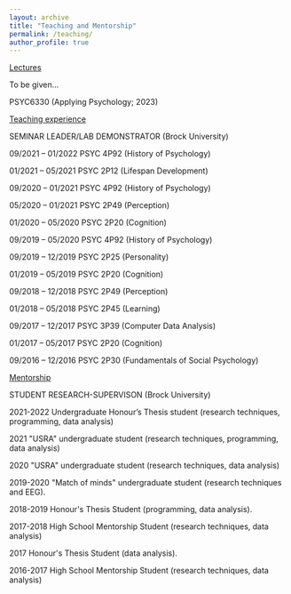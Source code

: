 ```yaml
---
layout: archive
title: "Teaching and Mentorship"
permalink: /teaching/
author_profile: true
---
```


<u>Lectures</u> 

To be given...

PSYC6330 (Applying Psychology; 2023)


<u>Teaching experience</u>

SEMINAR LEADER/LAB DEMONSTRATOR (Brock University)

09/2021 – 01/2022		PSYC 4P92 (History of Psychology)

01/2021 – 05/2021		PSYC 2P12 (Lifespan Development)

09/2020 – 01/2021		PSYC 4P92 (History of Psychology) 

05/2020 – 01/2021		PSYC 2P49 (Perception)

01/2020 – 05/2020		PSYC 2P20 (Cognition) 

09/2019 – 05/2020		PSYC 4P92 (History of Psychology) 

09/2019 – 12/2019 		PSYC 2P25 (Personality)

01/2019 – 05/2019		PSYC 2P20 (Cognition) 

09/2018 – 12/2018 		PSYC 2P49 (Perception)

01/2018 – 05/2018		PSYC 2P45 (Learning) 

09/2017 – 12/2017 		PSYC 3P39 (Computer Data Analysis)

01/2017 – 05/2017 		PSYC 2P20 (Cognition)

09/2016 – 12/2016 		PSYC 2P30 (Fundamentals of Social Psychology)



<u>Mentorship</u>

STUDENT RESEARCH-SUPERVISON (Brock University)

2021-2022	Undergraduate Honour’s Thesis student (research techniques, programming, data analysis)

2021		"USRA" undergraduate student (research techniques, programming, data analysis)

2020		"USRA" undergraduate student (research techniques, data analysis)

2019-2020      	"Match of minds" undergraduate student (research techniques and EEG). 

2018-2019 	Honour's Thesis Student (programming, data analysis).

2017-2018 	High School Mentorship Student (research techniques, data analysis)

2017 		Honour's Thesis Student (data analysis).

2016-2017 	High School Mentorship Student (research techniques, data analysis)



